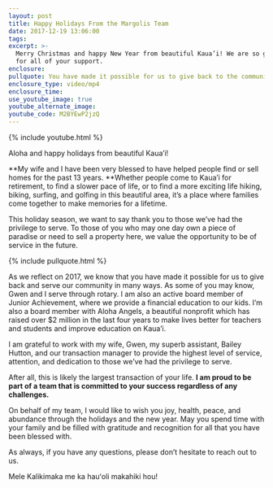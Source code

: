 ```yaml
---
layout: post
title: Happy Holidays From the Margolis Team
date: 2017-12-19 13:06:00
tags:
excerpt: >-
  Merry Christmas and happy New Year from beautiful Kaua’i! We are so grateful
  for all of your support.
enclosure:
pullquote: You have made it possible for us to give back to the community.
enclosure_type: video/mp4
enclosure_time:
use_youtube_image: true
youtube_alternate_image:
youtube_code: M2BYEwP2jzQ
---
```



{% include youtube.html %}

Aloha and happy holidays from beautiful Kaua’i!

**My wife and I have been very blessed to have helped people find or sell homes for the past 13 years.&nbsp;**Whether people come to Kaua’i for retirement, to find a slower pace of life, or to find a more exciting life hiking, biking, surfing, and golfing in this beautiful area, it’s a place where families come together to make memories for a lifetime.

This holiday season, we want to say thank you to those we’ve had the privilege to serve. To those of you who may one day own a piece of paradise or need to sell a property here, we value the opportunity to be of service in the future.

{% include pullquote.html %}

As we reflect on 2017, we know that you have made it possible for us to give back and serve our community in many ways. As some of you may know, Gwen and I serve through rotary. I am also an active board member of Junior Achievement, where we provide a financial education to our kids. I’m also a board member with Aloha Angels, a beautiful nonprofit which has raised over $2 million in the last four years to make lives better for teachers and students and improve education on Kaua’i.

I am grateful to work with my wife, Gwen, my superb assistant, Bailey Hutton, and our transaction manager to provide the highest level of service, attention, and dedication to those we’ve had the privilege to serve.

After all, this is likely the largest transaction of your life. **I am proud to be part of a team that is committed to your success regardless of any challenges.**

On behalf of my team, I would like to wish you joy, health, peace, and abundance through the holidays and the new year. May you spend time with your family and be filled with gratitude and recognition for all that you have been blessed with.

As always, if you have any questions, please don’t hesitate to reach out to us.

Mele Kalikimaka me ka hauʻoli makahiki hou!